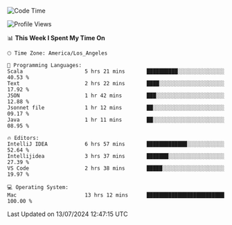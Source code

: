 <!--START_SECTION:waka-->
![Code Time](http://img.shields.io/badge/Code%20Time-1%2C107%20hrs%2057%20mins-blue)

![Profile Views](http://img.shields.io/badge/Profile%20Views-0-blue)

📊 **This Week I Spent My Time On** 

```text
🕑︎ Time Zone: America/Los_Angeles

💬 Programming Languages: 
Scala                    5 hrs 21 mins       ██████████░░░░░░░░░░░░░░░   40.53 % 
Text                     2 hrs 22 mins       ████░░░░░░░░░░░░░░░░░░░░░   17.92 % 
JSON                     1 hr 42 mins        ███░░░░░░░░░░░░░░░░░░░░░░   12.88 % 
Jsonnet file             1 hr 12 mins        ██░░░░░░░░░░░░░░░░░░░░░░░   09.17 % 
Java                     1 hr 11 mins        ██░░░░░░░░░░░░░░░░░░░░░░░   08.95 % 

🔥 Editors: 
IntelliJ IDEA            6 hrs 57 mins       █████████████░░░░░░░░░░░░   52.64 % 
Intellijidea             3 hrs 37 mins       ███████░░░░░░░░░░░░░░░░░░   27.39 % 
VS Code                  2 hrs 38 mins       █████░░░░░░░░░░░░░░░░░░░░   19.97 % 

💻 Operating System: 
Mac                      13 hrs 12 mins      █████████████████████████   100.00 % 
```


 Last Updated on 13/07/2024 12:47:15 UTC
<!--END_SECTION:waka-->
